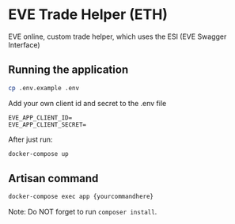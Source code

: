 # EVE Trade Helper (ETH)
EVE online, custom trade helper, which uses the ESI (EVE Swagger Interface)
## Running the application
```bash
cp .env.example .env
```
Add your own client id and secret to the .env file
```
EVE_APP_CLIENT_ID=
EVE_APP_CLIENT_SECRET=
```
After just run:
```bash
docker-compose up
```
## Artisan command
```bash
docker-compose exec app {yourcommandhere}
```
Note: Do NOT forget to run `composer install`.
